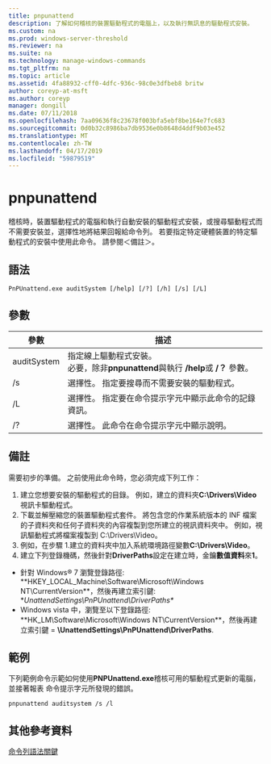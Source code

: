```yaml
---
title: pnpunattend
description: 了解如何稽核的裝置驅動程式的電腦上，以及執行無訊息的驅動程式安裝。
ms.custom: na
ms.prod: windows-server-threshold
ms.reviewer: na
ms.suite: na
ms.technology: manage-windows-commands
ms.tgt_pltfrm: na
ms.topic: article
ms.assetid: 4fa88932-cff0-4dfc-936c-98c0e3dfbeb8 britw
author: coreyp-at-msft
ms.author: coreyp
manager: dongill
ms.date: 07/11/2018
ms.openlocfilehash: 7aa09636f8c23678f003bfa5ebf8be164e7fc683
ms.sourcegitcommit: 0d0b32c8986ba7db9536e0b8648d4ddf9b03e452
ms.translationtype: MT
ms.contentlocale: zh-TW
ms.lasthandoff: 04/17/2019
ms.locfileid: "59879519"
---
```

# <a name="pnpunattend"></a>pnpunattend

稽核時，裝置驅動程式的電腦和執行自動安裝的驅動程式安裝，或搜尋驅動程式而不需要安裝並，選擇性地將結果回報給命令列。 若要指定特定硬體裝置的特定驅動程式的安裝中使用此命令。 請參閱＜備註＞。

## <a name="syntax"></a>語法

```
PnPUnattend.exe auditSystem [/help] [/?] [/h] [/s] [/L]
```

## <a name="parameters"></a>參數

|參數|描述|
|---------|-----------|
|auditSystem|指定線上驅動程式安裝。</br>必要，除非**pnpunattend**與執行 **/help**或 **/？** 參數。|
|/s|選擇性。 指定要搜尋而不需要安裝的驅動程式。|
|/L|選擇性。 指定要在命令提示字元中顯示此命令的記錄資訊。|
|/?|選擇性。 此命令在命令提示字元中顯示說明。|

## <a name="remarks"></a>備註

需要初步的準備。 之前使用此命令時，您必須完成下列工作：

1.  建立您想要安裝的驅動程式的目錄。 例如，建立的資料夾**C:\Drivers\Video**視訊卡驅動程式。
2.  下載並解壓縮您的裝置驅動程式套件。 將包含您的作業系統版本的 INF 檔案的子資料夾和任何子資料夾的內容複製到您所建立的視訊資料夾中。 例如，視訊驅動程式將檔案複製到 C:\Drivers\Video。
3.  例如，在步驟 1.建立的資料夾中加入系統環境路徑變數**C:\Drivers\Video**。
4.  建立下列登錄機碼，然後針對**DriverPaths**設定在建立時，金鑰**數值資料**來**1**。
-   針對 Windows® 7 瀏覽登錄路徑: **HKEY_LOCAL_Machine\Software\Microsoft\Windows NT\CurrentVersion\**，然後再建立索引鍵: **UnattendSettings\PnPUnattend\DriverPaths\**
-   Windows vista 中，瀏覽至以下登錄路徑: **HK_LM\Software\Microsoft\Windows NT\CurrentVersion\**，然後再建立索引鍵 = **\UnattendSettings\PnPUnattend\DriverPaths**.

## <a name="examples"></a>範例

下列範例命令示範如何使用**PNPUnattend.exe**稽核可用的驅動程式更新的電腦，並接著報表 命令提示字元所發現的錯誤。

```
pnpunattend auditsystem /s /l 
```

## <a name="additional-references"></a>其他參考資料

[命令列語法關鍵](command-line-syntax-key.md)